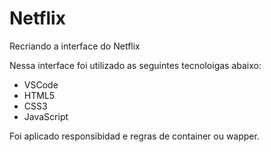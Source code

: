 # Netflix
Recriando a interface do Netflix

Nessa interface foi utilizado as seguintes tecnoloigas abaixo:

 - VSCode
 - HTML5
 - CSS3
 - JavaScript
 
 Foi aplicado responsibidad e regras de container ou wapper.
